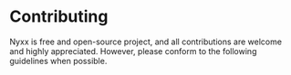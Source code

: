 # Contributing

Nyxx is free and open-source project, and all contributions are welcome and highly appreciated. However, please conform to the following guidelines when possible.